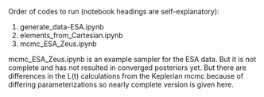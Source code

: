 Order of codes to run (notebook headings are self-explanatory):

1) generate_data-ESA.ipynb
2) elements_from_Cartesian.ipynb
3) mcmc_ESA_Zeus.ipynb

mcmc_ESA_Zeus.ipynb is an example sampler for the ESA data. But it is not complete and has not resulted in converged posteriors yet. But there are differences in the L(t) calculations from the Keplerian mcmc because of differing parameterizations so nearly complete version is given here. 
